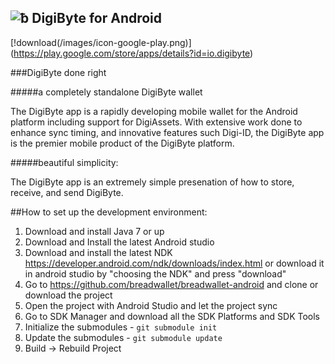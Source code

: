 ![ƀ](/images/icon.png) DigiByte for Android
----------------------------------

[!download(/images/icon-google-play.png)]
(https://play.google.com/store/apps/details?id=io.digibyte)

###DigiByte done right


#####a completely standalone DigiByte wallet

The DigiByte app is a rapidly developing mobile wallet for the Android platform including support for DigiAssets. With extensive work done to enhance sync timing, and innovative features such Digi-ID, the DigiByte app is the premier mobile product of the DigiByte platform.

#####beautiful simplicity:

The DigiByte app is an extremely simple presenation of how to store, receive, and send DigiByte.

##How to set up the development environment:
1. Download and install Java 7 or up
2. Download and Install the latest Android studio
3. Download and install the latest NDK https://developer.android.com/ndk/downloads/index.html or download it in android studio by "choosing the NDK" and press "download"
4. Go to https://github.com/breadwallet/breadwallet-android and clone or download the project
5. Open the project with Android Studio and let the project sync
6. Go to SDK Manager and download all the SDK Platforms and SDK Tools
7. Initialize the submodules - <code>git submodule init</code>
8. Update the submodules - <code>git submodule update</code>
9. Build -> Rebuild Project
